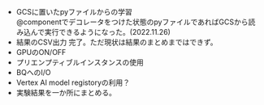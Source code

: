 - GCSに置いたpyファイルからの学習  
@componentでデコレータをつけた状態のpyファイルであればGCSから読み込んで実行できるようになった。(2022.11.26)  
- 結果のCSV出力
完了。ただ現状は結果のまとめまではできず。
- GPUのON/OFF  
- プリエンプティブルインスタンスの使用  
- BQへのI/O  
- Vertex AI model registoryの利用？
- 実験結果を一か所にまとめる。
